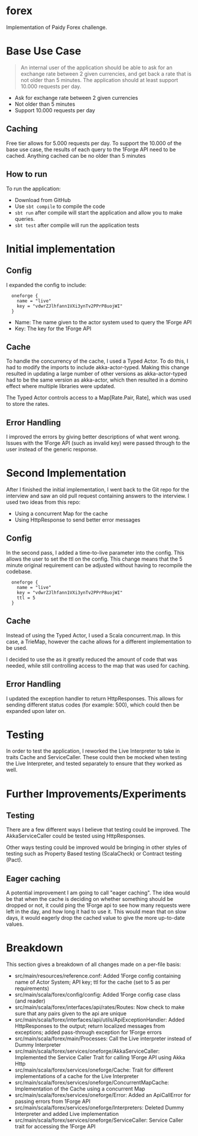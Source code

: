 # forex
Implementation of Paidy Forex challenge. 

# Base Use Case
> An internal user of the application should be able to ask for an 
> exchange rate between 2 given currencies, and get back a rate that 
> is not older than 5 minutes. The application should at least support 
> 10.000 requests per day.

* Ask for exchange rate between 2 given currencies 
* Not older than 5 minutes 
* Support 10.000 requests per day

## Caching 
Free tier allows for 5.000 requests per day. To support the 10.000 of the base use case,
the results of each query to the 1Forge API need to be cached. Anything cached can be no older than 5 minutes

## How to run
To run the application:
* Download from GitHub
* Use `sbt compile` to compile the code 
* `sbt run` after compile will start the application and allow you to make queries. 
* `sbt test` after compile will run the application tests


# Initial implementation

## Config 
I expanded the config to include:

```hocon
  oneforge {
    name = "live"
    key = "vdwrZJlhfann1VXi3ynTv2PPrP8uojWI"
  }
```

* Name: The name given to the actor system used to query the 1Forge API
* Key:  The key for the 1Forge API 

## Cache 
To handle the concurrency of the cache, I used a Typed Actor. To do this, I had to modify the imports to include akka-actor-typed.
Making this change resulted in updating a large number of other versions as akka-actor-typed had to be the same version as
akka-actor, which then resulted in a domino effect where multiple libraries were updated. 

The Typed Actor controls access to a Map\[Rate.Pair, Rate\], which was used to store the rates. 

## Error Handling 
I improved the errors by giving better descriptions of what went wrong. Issues with the 1Forge API (such as invalid key)
were passed through to the user instead of the generic response. 

# Second Implementation 
After I finished the initial implementation, I went back to the Git repo for the interview and saw an old pull request 
containing answers to the interview. I used two ideas from this repo: 
* Using a concurrent Map for the cache
* Using HttpResponse to send better error messages

## Config 
In the second pass, I added a time-to-live parameter into the config. This allows the user to set the ttl on the config.
This change means that the 5 minute original requirement can be adjusted without having to recompile the codebase.
```hocon
  oneforge {
    name = "live"
    key = "vdwrZJlhfann1VXi3ynTv2PPrP8uojWI"
    ttl = 5
  }
```

## Cache 
Instead of using the Typed Actor, I used a Scala concurrent.map. In this case, a TrieMap, however the cache allows
for a different implementation to be used. 

I decided to use the as it greatly reduced the amount of code that was needed, while still controlling access to the 
map that was used for caching.

## Error Handling
I updated the exception handler to return HttpResponses. This allows for sending different status codes (for example: 500),
which could then be expanded upon later on.

# Testing 
In order to test the application, I reworked the Live Interpreter to take in traits Cache and ServiceCaller. These could
then be mocked when testing the Live Interpreter, and tested separately to ensure that they worked as well.

# Further Improvements/Experiments 

## Testing
There are a few different ways I believe that testing could be improved. The AkkaServiceCaller could be tested using 
HttpResponses.

Other ways testing could be improved would be bringing in other styles of testing such as Property Based testing 
(ScalaCheck) or Contract testing (Pact). 

## Eager caching 
A potential improvement I am going to call "eager caching". The idea would be that when the cache is deciding on whether 
something should be dropped or not, it could ping the 1Forge api to see how many requests were left in the day, and how
long it had to use it. This would mean that on slow days, it would eagerly drop the cached value to give the more 
up-to-date values. 


# Breakdown
This section gives a breakdown of all changes made on a per-file basis:

* src/main/resources/reference.conf: Added 1Forge config containing name of Actor System; API key; ttl for the cache (set to 5 as per requirements)
* src/main/scala/forex/config/config: Added 1Forge config case class (and reader)
* src/main/scala/forex/interfaces/api/rates/Routes: Now check to make sure that any pairs given to the api are unique
* src/main/scala/forex/interfaces/api/utils/ApiExceptionHandler: Added HttpResponses to the output; return localized messages from exceptions; added pass-through exception for 1Forge errors
* src/main/scala/forex/main/Processes: Call the Live interpreter instead of Dummy Interpreter
* src/main/scala/forex/services/oneforge/AkkaServiceCaller: Implemented the Service Caller Trait for calling 1Forge API using Akka Http
* src/main/scala/forex/services/oneforge/Cache: Trait for different implementations of a cache for the Live Interpreter
* src/main/scala/forex/services/oneforge/ConcurrentMapCache: Implementation of the Cache using a concurrent Map
* src/main/scala/forex/services/oneforge/Error: Added an ApiCallError for passing errors from 1Forge API
* src/main/scala/forex/services/oneforge/Interpreters: Deleted Dummy Interpreter and added Live implementation
* src/main/scala/forex/services/oneforge/ServiceCaller: Service Caller trait for accessing the 1Forge API